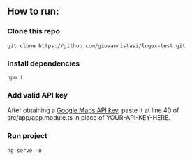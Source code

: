 ## How to run:
### Clone this repo
```
git clone https://github.com/giovannistasi/logex-test.git
```
### Install dependencies
```
npm i
```
### Add valid API key
After obtaining a [Google Maps API key](https://developers.google.com/maps/documentation/javascript/get-api-key), paste it at line 40 of src/app/app.module.ts in place of YOUR-API-KEY-HERE.
### Run project
```
ng serve -o
```
